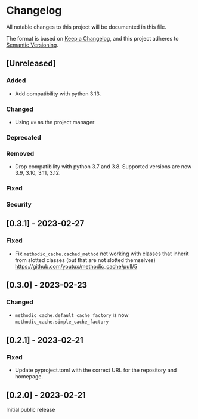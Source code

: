 # Changelog

All notable changes to this project will be documented in this file.

The format is based on [Keep a Changelog](https://keepachangelog.com/en/1.0.0/),
and this project adheres to [Semantic Versioning](https://semver.org/spec/v2.0.0.html).

<!-- Template

## [0.0.1] - 1970-01-01
### Added

- X
- Y

### Changed
### Deprecated
### Removed
### Fixed
### Security
-->

## [Unreleased]

### Added

- Add compatibility with python 3.13.

### Changed

- Using `uv` as the project manager

### Deprecated

### Removed

- Drop compatibility with python 3.7 and 3.8. Supported versions are now 3.9, 3.10, 3.11, 3.12.

### Fixed

### Security

## [0.3.1] - 2023-02-27

### Fixed

- Fix `methodic_cache.cached_method` not working with classes that inherit from slotted classes (but that are not slotted themselves) https://github.com/youtux/methodic_cache/pull/5

## [0.3.0] - 2023-02-23

### Changed

- `methodic_cache.default_cache_factory` is now `methodic_cache.simple_cache_factory`

## [0.2.1] - 2023-02-21

### Fixed

- Update pyproject.toml with the correct URL for the repository and homepage.


## [0.2.0] - 2023-02-21

Initial public release
